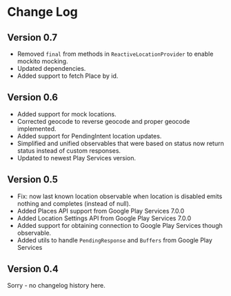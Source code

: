 Change Log
==========

Version 0.7
----------------------------

* Removed ```final``` from methods in ```ReactiveLocationProvider``` to enable mockito mocking.
* Updated dependencies.
* Added support to fetch Place by id.

Version 0.6
----------------------------

* Added support for mock locations.
* Corrected geocode to reverse geocode and proper geocode implemented.
* Added support for PendingIntent location updates.
* Simplified and unified observables that were based on status now return status instead of custom responses.
* Updated to newest Play Services version.

Version 0.5
----------------------------

* Fix: now last known location observable when location is disabled emits nothing and completes (instead of null).
* Added Places API support from Google Play Services 7.0.0
* Added Location Settings API from Google Play Services 7.0.0
* Added support for obtaining connection to Google Play Services though observable.
* Added utils to handle ```PendingResponse``` and ```Buffers``` from Google Play Services

Version 0.4
----------------------------

Sorry - no changelog history here.

